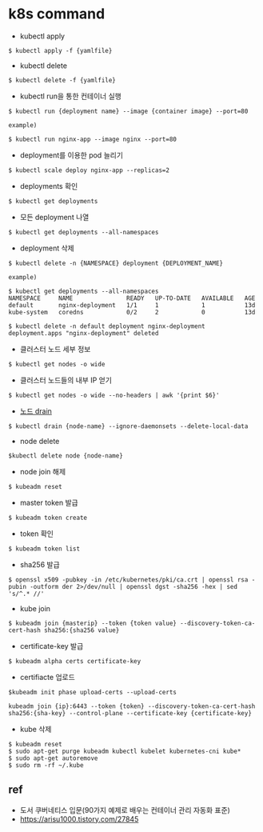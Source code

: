 # k8s command

- kubectl apply
```
$ kubectl apply -f {yamlfile}
```

- kubectl delete
```
$ kubectl delete -f {yamlfile}
```

- kubectl run을 통한 컨테이너 실행
```
$ kubectl run {deployment name} --image {container image} --port=80

example)

$ kubectl run nginx-app --image nginx --port=80
```

- deployment를 이용한 pod 늘리기
```
$ kubectl scale deploy nginx-app --replicas=2
```

- deployments 확인
```
$ kubectl get deployments
```

- 모든 deployment 나열
```
$ kubectl get deployments --all-namespaces
```

- deployment 삭제
```
$ kubectl delete -n {NAMESPACE} deployment {DEPLOYMENT_NAME}

example)

$ kubectl get deployments --all-namespaces
NAMESPACE     NAME               READY   UP-TO-DATE   AVAILABLE   AGE
default       nginx-deployment   1/1     1            1           13d
kube-system   coredns            0/2     2            0           13d

$ kubectl delete -n default deployment nginx-deployment
deployment.apps "nginx-deployment" deleted
```

- 클러스터 노드 세부 정보
```
$ kubectl get nodes -o wide
```

- 클러스터 노드들의 내부 IP 얻기
```
$ kubectl get nodes -o wide --no-headers | awk '{print $6}'
```


- [노드 drain](https://discuss.kubernetes.io/t/not-able-to-join-node-to-master/7123/6)
```
$ kubectl drain {node-name} --ignore-daemonsets --delete-local-data
```

- node delete
```
$kubectl delete node {node-name}
```

- node join 해제
```
$ kubeadm reset
```

- master token 발급
```
$ kubeadm token create
```

- token 확인
```
$ kubeadm token list
```

- sha256 발급
```
$ openssl x509 -pubkey -in /etc/kubernetes/pki/ca.crt | openssl rsa -pubin -outform der 2>/dev/null | openssl dgst -sha256 -hex | sed 's/^.* //'
```

- kube join
```
$ kubeadm join {masterip} --token {token value} --discovery-token-ca-cert-hash sha256:{sha256 value}
```

- certificate-key 발급
```
$ kubeadm alpha certs certificate-key
```

- certifiacte 업로드
```
$kubeadm init phase upload-certs --upload-certs
```

```
kubeadm join {ip}:6443 --token {token} --discovery-token-ca-cert-hash sha256:{sha-key} --control-plane --certificate-key {certificate-key}
```

- kube 삭제
```
$ kubeadm reset
$ sudo apt-get purge kubeadm kubectl kubelet kubernetes-cni kube*
$ sudo apt-get autoremove
$ sudo rm -rf ~/.kube
```

## ref
- 도서 쿠버네티스 입문(90가지 예제로 배우는 컨테이너 관리 자동화 표준)
- https://arisu1000.tistory.com/27845